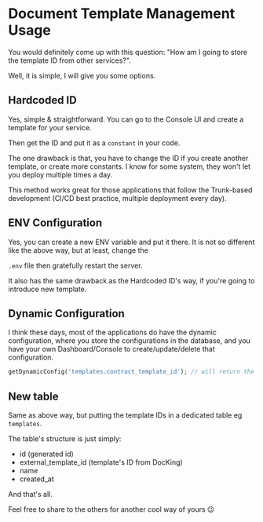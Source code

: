 # Document Template Management Usage

You would definitely come up with this question: "How am I going to store the template ID from other services?".

Well, it is simple, I will give you some options.

## Hardcoded ID

Yes, simple & straightforward. You can go to the Console UI and create a template for your service. 

Then get the ID and put it as a `constant` in your code.

The one drawback is that, you have to change the ID if you create another template, or create more constants. I know
for some system, they won't let you deploy multiple times a day.

This method works great for those applications that follow the Trunk-based development (CI/CD best practice, multiple deployment every day).

## ENV Configuration

Yes, you can create a new ENV variable and put it there. It is not so different like the above way, but at least, change the

`.env` file then gratefully restart the server.

It also has the same drawback as the Hardcoded ID's way, if you're going to introduce new template.

## Dynamic Configuration

I think these days, most of the applications do have the dynamic configuration, where you store the configurations in the database,
and you have your own Dashboard/Console to create/update/delete that configuration.

```php
getDynamicConfig('templates.contract_template_id'); // will return the value from DB
```

## New table
Same as above way, but putting the template IDs in a dedicated table eg `templates`. 

The table's structure is just simply:

- id (generated id)
- external_template_id (template's ID from DocKing)
- name
- created_at

And that's all.

Feel free to share to the others for another cool way of yours 😉
